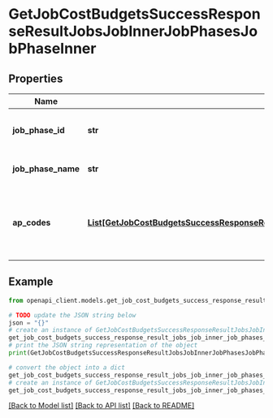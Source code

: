 # GetJobCostBudgetsSuccessResponseResultJobsJobInnerJobPhasesJobPhaseInner


## Properties

Name | Type | Description | Notes
------------ | ------------- | ------------- | -------------
**job_phase_id** | **str** | The unique identifier for the job phase. | 
**job_phase_name** | **str** | The name of the job phase. | 
**ap_codes** | [**List[GetJobCostBudgetsSuccessResponseResultJobsJobInnerJobPhasesJobPhaseInnerApCodesInner]**](GetJobCostBudgetsSuccessResponseResultJobsJobInnerJobPhasesJobPhaseInnerApCodesInner.md) | A list of accounts payable codes associated with the job phase. | 

## Example

```python
from openapi_client.models.get_job_cost_budgets_success_response_result_jobs_job_inner_job_phases_job_phase_inner import GetJobCostBudgetsSuccessResponseResultJobsJobInnerJobPhasesJobPhaseInner

# TODO update the JSON string below
json = "{}"
# create an instance of GetJobCostBudgetsSuccessResponseResultJobsJobInnerJobPhasesJobPhaseInner from a JSON string
get_job_cost_budgets_success_response_result_jobs_job_inner_job_phases_job_phase_inner_instance = GetJobCostBudgetsSuccessResponseResultJobsJobInnerJobPhasesJobPhaseInner.from_json(json)
# print the JSON string representation of the object
print(GetJobCostBudgetsSuccessResponseResultJobsJobInnerJobPhasesJobPhaseInner.to_json())

# convert the object into a dict
get_job_cost_budgets_success_response_result_jobs_job_inner_job_phases_job_phase_inner_dict = get_job_cost_budgets_success_response_result_jobs_job_inner_job_phases_job_phase_inner_instance.to_dict()
# create an instance of GetJobCostBudgetsSuccessResponseResultJobsJobInnerJobPhasesJobPhaseInner from a dict
get_job_cost_budgets_success_response_result_jobs_job_inner_job_phases_job_phase_inner_from_dict = GetJobCostBudgetsSuccessResponseResultJobsJobInnerJobPhasesJobPhaseInner.from_dict(get_job_cost_budgets_success_response_result_jobs_job_inner_job_phases_job_phase_inner_dict)
```
[[Back to Model list]](../README.md#documentation-for-models) [[Back to API list]](../README.md#documentation-for-api-endpoints) [[Back to README]](../README.md)


